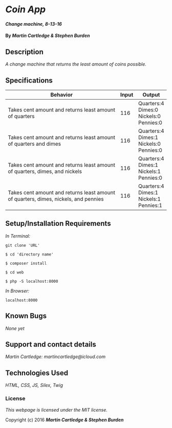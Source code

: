 # _Coin App_

#### _Change machine, 8-13-16_

#### By _**Martin Cartledge &amp; Stephen Burden**_

## Description

_A change machine that returns the least amount of coins possible._

## Specifications

| Behavior          | Input         | Output|
| ------------- |-------------| -----|
| Takes cent amount and returns least amount of quarters | 116 | Quarters:4<br>Dimes:0<br>Nickels:0<br>Pennies:0<br> |
| Takes cent amount and returns least amount of quarters and dimes | 116 | Quarters:4<br>Dimes:1<br>Nickels:0<br>Pennies:0<br> |
| Takes cent amount and returns least amount of quarters, dimes, and nickels | 116 | Quarters:4<br>Dimes:1<br>Nickels:1<br>Pennies:0<br> |
| Takes cent amount and returns least amount of quarters, dimes, nickels, and pennies | 116 | Quarters:4<br>Dimes:1<br>Nickels:1<br>Pennies:1<br> |


## Setup/Installation Requirements

_In Terminal:_

`git clone 'URL'`

`$ cd 'directory name'`

`$ composer install`

`$ cd web`

`$ php -S localhost:8000`

_In Browser:_

`localhost:8000`

## Known Bugs

_None yet_

## Support and contact details

_Martin Cartledge: martincartledge@icloud.com_

## Technologies Used

_HTML,
CSS,
JS,
Silex,
Twig_

### License

*This webpage is licensed under the MIT license.*

Copyright (c) 2016 **_Martin Cartledge &amp; Stephen Burden_**
